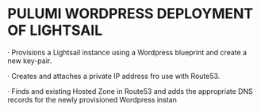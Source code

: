 # PULUMI WORDPRESS DEPLOYMENT OF LIGHTSAIL

· Provisions a Lightsail instance using a Wordpress blueprint and create a new key-pair.

· Creates and attaches a private IP address fro use with Route53.

· Finds and existing Hosted Zone in Route53 and adds the appropriate DNS records for the newly provisioned Wordpress instan

